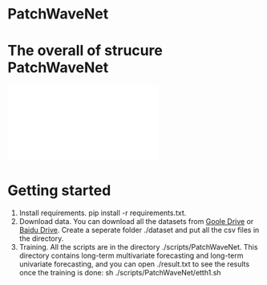 # PatchWaveNet
# The overall of strucure PatchWaveNet
 ![overall structure](./pic/PatchWaveNet.pdf)
# Getting started
1. Install requirements. pip install -r requirements.txt.
2. Download data. You can download all the datasets from [Goole Drive](https://drive.google.com/drive/folders/1JSZByfM0Ghat3g_D3a-puTZ2JsfebNWL) or [Baidu Drive](https://pan.baidu.com/s/11AWXg1Z6UwjHzmto4hesAA?pwd=9qjr). Create a seperate folder ./dataset and put all the csv files in the directory.
3. Training. All the scripts are in the directory ./scripts/PatchWaveNet. This directory contains long-term multivariate forecasting and long-term univariate forecasting, and you can open ./result.txt to see the results once the training is done:
   sh ./scripts/PatchWaveNet/etth1.sh

